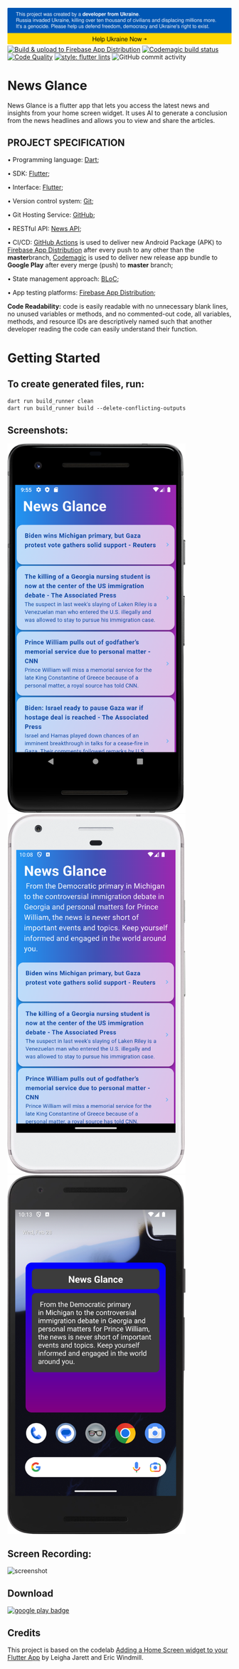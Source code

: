 [![Stand With Ukraine](https://raw.githubusercontent.com/vshymanskyy/StandWithUkraine/main/banner-direct-single.svg)](https://stand-with-ukraine.pp.ua)
[![Build & upload to Firebase App Distribution](https://github.com/Turskyi/news_glance/actions/workflows/flutter_ci.yml/badge.svg?branch=dev&event=push)](https://appdistribution.firebase.dev/i/84a5fda691af5a9b)
[![Codemagic build status](https://api.codemagic.io/apps/65dd5f020e35003c3f27e19f/65dd5f020e35003c3f27e19e/status_badge.svg)](https://play.google.com/store/apps/details?id=com.turskyi.news_glance)
[![Code Quality](https://github.com/Turskyi/news_glance/actions/workflows/code-quality-tests.yml/badge.svg?branch=master&event=push)](https://github.com/flutter/flutter/wiki/Style-guide-for-Flutter-repo)
[![style: flutter lints](https://img.shields.io/badge/style-flutter__lints-blue)](https://pub.dev/packages/flutter_lints)
<img alt="GitHub commit activity" src="https://img.shields.io/github/commit-activity/m/Turskyi/news_glance">

# News Glance

News Glance is a flutter app that lets you access the latest news and insights
from your home screen widget. It uses AI to generate a conclusion from the news
headlines and allows you to view and share the articles.

## PROJECT SPECIFICATION

• Programming language: [Dart](https://dart.dev/);

• SDK: [Flutter](https://flutter.dev/);

• Interface: [Flutter](https://flutter.dev/docs/development/ui);

• Version control system: [Git](https://git-scm.com);

• Git Hosting Service: [GitHub](https://github.com);

• RESTful API: [News API](https://newsapi.org);

• CI/CD: [GitHub Actions](https://docs.github.com/en/actions) is used to deliver
new Android Package (APK) to
[Firebase App Distribution](https://firebase.google.com/docs/app-distribution)
after every push to any other than the **master**branch,
[Codemagic](https://codemagic.io/start/) is used to deliver new release app
bundle to **Google Play** after every merge (push) to **master** branch;

• State management approach: [BLoC](https://bloclibrary.dev);

• App testing platforms:
[Firebase App Distribution](https://appdistribution.firebase.dev/i/84a5fda691af5a9b);

**Code Readability:** code is easily readable with no unnecessary blank lines,
no unused variables or methods, and no commented-out code, all variables,
methods, and resource IDs are descriptively named such that another developer
reading the code can easily understand their function.

# Getting Started

## To create generated files, run:

```
dart run build_runner clean
dart run build_runner build --delete-conflicting-outputs
```

## Screenshots:

<!--suppress CheckImageSize -->
<img src="screenshots/home_no_conclusion_20240228.png" width="400"  alt="screenshot">
<img src="screenshots/home_20240228.png" width="400"  alt="screenshot">
<img src="screenshots/home_widget_20240228.png" width="400"  alt="screenshot">

## Screen Recording:

<img src="screen_recordings/screen_recording_20240228.gif" width="400"  alt="screenshot">

## Download

<a href="https://play.google.com/store/apps/details?id=com.turskyi.news_glance" target="_blank">
<img src="https://play.google.com/intl/en_gb/badges/static/images/badges/en_badge_web_generic.png" width=240  alt="google play badge"/>
</a>

## Credits

This project is based on the codelab
[Adding a Home Screen widget to your Flutter App](https://codelabs.developers.google.com/flutter-home-screen-widgets)
by Leigha Jarett and Eric Windmill.
